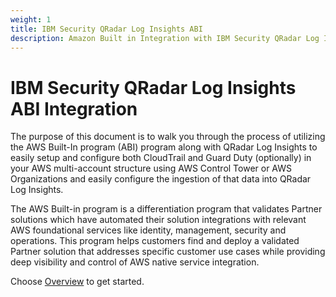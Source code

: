 ```yaml
---
weight: 1
title: IBM Security QRadar Log Insights ABI
description: Amazon Built in Integration with IBM Security QRadar Log Insights
---
```


# IBM Security QRadar Log Insights ABI Integration

The purpose of this document is to walk you through the process of utilizing the AWS Built-In program (ABI) program along with QRadar Log Insights to easily setup and configure both CloudTrail and Guard Duty (optionally) in your AWS multi-account structure using AWS Control Tower or AWS Organizations and easily configure the ingestion of that data into QRadar Log Insights.

The AWS Built-in program is a differentiation program that validates Partner solutions which have automated their solution integrations with relevant AWS foundational services like identity, management, security and operations.  This program helps customers find and deploy a validated Partner solution that addresses specific customer use cases while providing deep visibility and control of AWS native service integration.

Choose [Overview](/overview/index.html) to get started.
